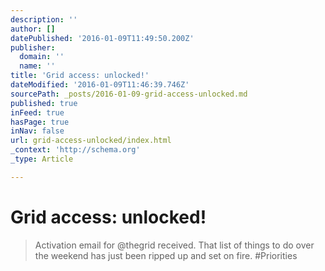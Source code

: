 ```yaml
---
description: ''
author: []
datePublished: '2016-01-09T11:49:50.200Z'
publisher:
  domain: ''
  name: ''
title: 'Grid access: unlocked!'
dateModified: '2016-01-09T11:46:39.746Z'
sourcePath: _posts/2016-01-09-grid-access-unlocked.md
published: true
inFeed: true
hasPage: true
inNav: false
url: grid-access-unlocked/index.html
_context: 'http://schema.org'
_type: Article

---
```

# Grid access: unlocked!

> Activation email for &commat;thegrid received&period; That list of things to do over the weekend has just been ripped up and set on fire&period; &num;Priorities